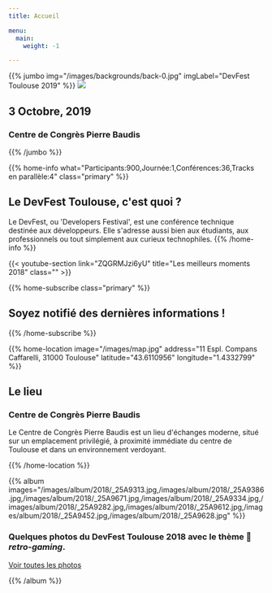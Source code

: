 ```yaml
---
title: Accueil

menu:
  main:
    weight: -1

---
```


{{% jumbo img="/images/backgrounds/back-0.jpg" imgLabel="DevFest Toulouse 2019" %}}
![](/images/logos/devfest_color_text.png)

## 3 Octobre, 2019
### Centre de Congrès Pierre Baudis

{{% /jumbo %}}

<!-- ... -->

{{% home-info what="Participants:900,Journée:1,Conférences:36,Tracks en parallèle:4" class="primary" %}}
## Le DevFest Toulouse, c'est quoi ?

Le DevFest, ou 'Developers Festival', est une conférence technique destinée aux développeurs. Elle s'adresse aussi bien aux étudiants, aux professionnels ou tout simplement aux curieux technophiles.
{{% /home-info %}}

{{< youtube-section link="ZQGRMJzi6yU" title="Les meilleurs moments 2018" class="" >}}

<!-- ... 

{{% home-speakers %}}
## Conférenciers en vedette

{{< button-link label="Proposer une présentation"
                url="http://www.conference-hall.io"
                icon="cfp" >}}

{{< button-link label="Voir tous les conférenciers"
                url="./speakers"
                icon="right" >}}

{{% /home-speakers %}}

-->

<!-- ... -->

{{% home-subscribe class="primary" %}}

## Soyez notifié des dernières informations !

{{% /home-subscribe %}}

<!-- ... 

{{% home-tickets %}}
# Billets

<ul>  
<li>{{< ticket name="Blind Birds"
           starts="2019-04-04"
           ends="2019-11-08"
           price="40 €"
           info="50 premières places"
           soldOut="true"
           url="https://www.billetweb.fr/devfest-toulouse-2018" >}}</li>
<li>{{< ticket name="Early Birds"
           starts="2019-04-04"
           ends="2019-11-08"
           price="60 €"
           info="70 premières places"
           soldOut="true"
           url="https://www.billetweb.fr/devfest-toulouse-2018" >}}</li>
<li>{{< ticket name="Normal"
           starts="2019-04-04"
           ends="2019-11-08"
           price="80 €"
           info="250 places restantes"
           soldOut=""
           url="https://www.billetweb.fr/devfest-toulouse-2018" >}}</li>
</ul>

\* Votre billet vous donne accès à toutes les conférences, aux pauses café, et au repas. L'hébergement n'est PAS inclus dans ce prix.

{{% /home-tickets %}}
-->

<!-- ... -->

{{% home-location
    image="/images/map.jpg"
    address="11 Espl. Compans Caffarelli, 31000 Toulouse"
    latitude="43.6110956"
    longitude="1.4332799" %}}

## Le lieu

### Centre de Congrès Pierre Baudis

Le Centre de Congrès Pierre Baudis est un lieu d'échanges moderne,
situé sur un emplacement privilégié,
à proximité immédiate du centre de Toulouse et dans un environnement verdoyant.

{{% /home-location %}}

<!-- ... -->

{{% album images="/images/album/2018/_25A9313.jpg,/images/album/2018/_25A9386.jpg,/images/album/2018/_25A9671.jpg,/images/album/2018/_25A9334.jpg,/images/album/2018/_25A9282.jpg,/images/album/2018/_25A9612.jpg,/images/album/2018/_25A9452.jpg,/images/album/2018/_25A9628.jpg" %}}

### Quelques photos du **DevFest Toulouse 2018** avec le thème 👾 _retro-gaming_. 

<a class="btn inverse icon-right" target="_blank" rel="noopener" href="https://photos.app.goo.gl/nJYFVReFUk9mnXbv9">
    Voir toutes les photos
</a>

{{% /album  %}}


<!-- ...


{{% partners categories="platinium,gold,soutien,media,communautes" %}}
# Partenaires
{{% /partners %}}

-->